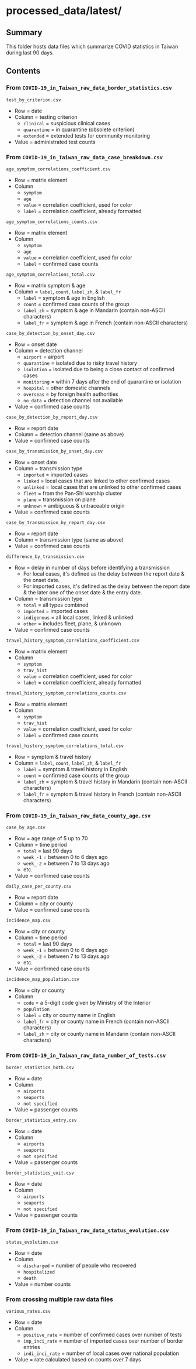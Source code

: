 processed_data/latest/
======================


Summary
-------

This folder hosts data files which summarize COVID statistics in Taiwan during last 90 days.


Contents
--------

### From `COVID-19_in_Taiwan_raw_data_border_statistics.csv`

`test_by_criterion.csv`
- Row = date
- Column = testing criterion
  - `clinical` = suspicious clinical cases
  - `quarantine` = in quarantine (obsolete criterion)
  - `extended` = extended tests for community monitoring
- Value = administrated test counts

### From `COVID-19_in_Taiwan_raw_data_case_breakdown.csv`

`age_symptom_correlations_coefficient.csv`
- Row = matrix element
- Column
  - `symptom`
  - `age`
  - `value` = correlation coefficient, used for color
  - `label` = correlation coefficient, already formatted

`age_symptom_correlations_counts.csv`
- Row = matrix element
- Column
  - `symptom`
  - `age`
  - `value` = correlation coefficient, used for color
  - `label` = confirmed case counts

`age_symptom_correlations_total.csv`
- Row = matrix symptom & age
- Column = `label`, `count`, `label_zh`, & `label_fr`
  - `label` = symptom & age in English
  - `count` = confirmed case counts of the group
  - `label_zh` = symptom & age in Mandarin (contain non-ASCII characters)
  - `label_fr` = symptom & age in French (contain non-ASCII characters)

`case_by_detection_by_onset_day.csv`
- Row = onset date
- Column = detection channel
  - `airport` = airport
  - `quarantine` = isolated due to risky travel history
  - `isolation` = isolated due to being a close contact of confirmed cases
  - `monitoring` = within 7 days after the end of quarantine or isolation
  - `hospital` = other domestic channels
  - `overseas` = by foreign health authorities
  - `no_data` = detection channel not available
- Value = confirmed case counts

`case_by_detection_by_report_day.csv`
- Row = report date
- Column = detection channel (same as above)
- Value = confirmed case counts

`case_by_transmission_by_onset_day.csv`
- Row = onset date
- Column = transmission type
  - `imported` = imported cases 
  - `linked` = local cases that are linked to other confirmed cases
  - `unlinked` = local cases that are unlinked to other confirmed cases
  - `fleet` = from the Pan-Shi warship cluster
  - `plane` = transmission on plane
  - `unknown` = ambiguous & untraceable origin
- Value = confirmed case counts

`case_by_transmission_by_report_day.csv`
- Row = report date
- Column = transmission type (same as above)
- Value = confirmed case counts

`difference_by_transmission.csv`
- Row = delay in number of days before identifying a transmission
  - For local cases, it's defined as the delay between the report date & the onset date.
  - For imported cases, it's defined as the delay between the report date & the later one of the onset date & the entry date.
- Column = transmission type
  - `total` = all types combined
  - `imported` = imported cases
  - `indigenous` = all local cases, linked & unlinked
  - `other` = includes fleet, plane, & unknown
- Value = confirmed case counts

`travel_history_symptom_correlations_coefficient.csv`
- Row = matrix element
- Column
  - `symptom`
  - `trav_hist`
  - `value` = correlation coefficient, used for color
  - `label` = correlation coefficient, already formatted

`travel_history_symptom_correlations_counts.csv`
- Row = matrix element
- Column
  - `symptom`
  - `trav_hist`
  - `value` = correlation coefficient, used for color
  - `label` = confirmed case counts

`travel_history_symptom_correlations_total.csv`
- Row = symptom & travel history
- Column = `label`, `count`, `label_zh`, & `label_fr`
  - `label` = symptom & travel history in English
  - `count` = confirmed case counts of the group
  - `label_zh` = symptom & travel history in Mandarin (contain non-ASCII characters)
  - `label_fr` = symptom & travel history in French (contain non-ASCII characters)

### From `COVID-19_in_Taiwan_raw_data_county_age.csv`

`case_by_age.csv`
- Row = age range of 5 up to 70
- Column = time period
  - `total` = last 90 days
  - `week_-1` = between 0 to 6 days ago
  - `week_-2` = between 7 to 13 days ago
  - etc.
- Value = confirmed case counts

`daily_case_per_county.csv`
- Row = report date
- Column = city or county
- Value = confirmed case counts

`incidence_map.csv`
- Row = city or county
- Column = time period
  - `total` = last 90 days
  - `week_-1` = between 0 to 6 days ago
  - `week_-2` = between 7 to 13 days ago
  - etc.
- Value = confirmed case counts

`incidence_map_population.csv`
- Row = city or county
- Column
  - `code` = a 5-digit code given by Ministry of the Interior
  - `population`
  - `label` = city or county name in English
  - `label_fr` = city or county name in French (contain non-ASCII characters)
  - `label_zh` = city or county name in Mandarin (contain non-ASCII characters)

### From `COVID-19_in_Taiwan_raw_data_number_of_tests.csv`

`border_statistics_both.csv`
- Row = date
- Column
  - `airports`
  - `seaports`
  - `not specified`
- Value = passenger counts

`border_statistics_entry.csv`
- Row = date
- Column
  - `airports`
  - `seaports`
  - `not specified`
- Value = passenger counts

`border_statistics_exit.csv`
- Row = date
- Column
  - `airports`
  - `seaports`
  - `not specified`
- Value = passenger counts

### From `COVID-19_in_Taiwan_raw_data_status_evolution.csv`

`status_evolution.csv`
- Row = date
- Column
  - `discharged` = number of people who recovered
  - `hospitalized`
  - `death`
- Value = number counts

### From crossing multiple raw data files

`various_rates.csv`
- Row = date
- Column
  - `positive_rate` = number of confirmed cases over number of tests
  - `imp_inci_rate` = number of imported cases over number of border entries
  - `indi_inci_rate` = number of local cases over national population
- Value = rate calculated based on counts over 7 days
